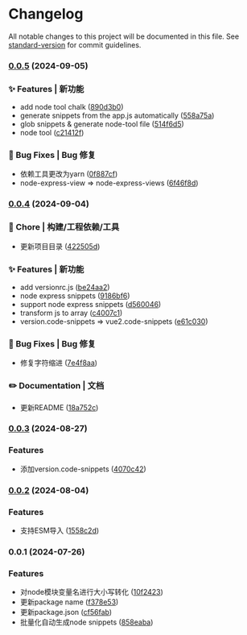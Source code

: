 # Changelog

All notable changes to this project will be documented in this file. See [standard-version](https://github.com/conventional-changelog/standard-version) for commit guidelines.

### [0.0.5](https://github.com/CBiBank/code-snippets/compare/v0.0.4...v0.0.5) (2024-09-05)


### ✨ Features | 新功能

* add node tool chalk ([890d3b0](https://github.com/CBiBank/code-snippets/commit/890d3b0421e370eea225be1ad1b187a9744c0fb2))
* generate snippets from the app.js automatically ([558a75a](https://github.com/CBiBank/code-snippets/commit/558a75a36145e315a9e54ebd5c7ad881eb0cad01))
* glob snippets & generate node-tool file ([514f6d5](https://github.com/CBiBank/code-snippets/commit/514f6d5d859a37f610eaeb1399a31972f47acaac))
* node tool ([c21412f](https://github.com/CBiBank/code-snippets/commit/c21412f4aca236120cfb722f648e058b1b6835d8))


### 🐛 Bug Fixes | Bug 修复

* 依赖工具更改为yarn ([0f887cf](https://github.com/CBiBank/code-snippets/commit/0f887cfeb180500fceceaa365e325b7af5e0b98e))
* node-express-view => node-express-views ([6f46f8d](https://github.com/CBiBank/code-snippets/commit/6f46f8d7d3a59700c927fe385f59a676f48ed4ff))

### [0.0.4](https://github.com/CBiBank/code-snippets/compare/v0.0.3...v0.0.4) (2024-09-04)


### 🚀 Chore | 构建/工程依赖/工具

* 更新项目目录 ([422505d](https://github.com/CBiBank/code-snippets/commit/422505d67ef380a872a8ce8da10e23a0823609b7))


### ✨ Features | 新功能

* add versionrc.js ([be24aa2](https://github.com/CBiBank/code-snippets/commit/be24aa2ded12dc1ef3ac471d5c930456d22bb321))
* node express snippets ([9186bf6](https://github.com/CBiBank/code-snippets/commit/9186bf6a1d7c29f4c396c7ebdda6262fd3793fd6))
* support node express snippets ([d560046](https://github.com/CBiBank/code-snippets/commit/d5600469eb1dfb61c0c0bba00fb543697b68060b))
* transform js to array ([c4007c1](https://github.com/CBiBank/code-snippets/commit/c4007c1a8ebff48a39029dc22bffaa811ad2f91d))
* version.code-snippets => vue2.code-snippets ([e61c030](https://github.com/CBiBank/code-snippets/commit/e61c030fd44f6627fd0ddcce0cd48843483f8d3f))


### 🐛 Bug Fixes | Bug 修复

* 修复字符缩进 ([7e4f8aa](https://github.com/CBiBank/code-snippets/commit/7e4f8aac183263a70568e7689e5f4c6e134edccf))


### ✏️ Documentation | 文档

* 更新README ([18a752c](https://github.com/CBiBank/code-snippets/commit/18a752c262275a490edb52eb197b9ee984cedb7c))

### [0.0.3](https://github.com/CBiBank/code-snippets/compare/v0.0.2...v0.0.3) (2024-08-27)


### Features

* 添加version.code-snippets ([4070c42](https://github.com/CBiBank/code-snippets/commit/4070c427121655e0ef8dee19eacbcb4aff19b830))

### [0.0.2](https://github.com/CBiBank/code-snippets/compare/v0.0.1...v0.0.2) (2024-08-04)


### Features

* 支持ESM导入 ([1558c2d](https://github.com/CBiBank/code-snippets/commit/1558c2dcad208c57b22354545f3b99acdf0f108b))

### 0.0.1 (2024-07-26)


### Features

* 对node模块变量名进行大小写转化 ([10f2423](https://github.com/CBiBank/code-snippets/commit/10f242313505c6d621649fbc936f84d96d45f459))
* 更新package name ([f378e53](https://github.com/CBiBank/code-snippets/commit/f378e53c9d3c1ee796ec3cd24c6c4dcb83bb4d69))
* 更新package.json ([cf56fab](https://github.com/CBiBank/code-snippets/commit/cf56fab27aca4ca494e9a2eebfdcd8567b9410d2))
* 批量化自动生成node snippets ([858eaba](https://github.com/CBiBank/code-snippets/commit/858eabab7c8eba058af6b2d12e8029111fd1f970))
